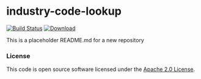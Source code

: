 
# industry-code-lookup

[![Build Status](https://travis-ci.org/hmrc/industry-code-lookup.svg?branch=master)](https://travis-ci.org/hmrc/industry-code-lookup) [ ![Download](https://api.bintray.com/packages/hmrc/releases/industry-code-lookup/images/download.svg) ](https://bintray.com/hmrc/releases/industry-code-lookup/_latestVersion)

This is a placeholder README.md for a new repository

### License

This code is open source software licensed under the [Apache 2.0 License]("http://www.apache.org/licenses/LICENSE-2.0.html").
    